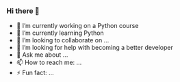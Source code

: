 ### Hi there 👋

<!--
**jmoli4/jmoli4** is a ✨ _special_ ✨ repository because its `README.md` (this file) appears on your GitHub profile.

Here are some ideas to get you started:
-->
- 🔭 I’m currently working on a Python course
- 🌱 I’m currently learning Python
- 👯 I’m looking to collaborate on ...
- 🤔 I’m looking for help with becoming a better developer
- 💬 Ask me about ...
- 📫 How to reach me: ...
- ⚡ Fun fact: ...

